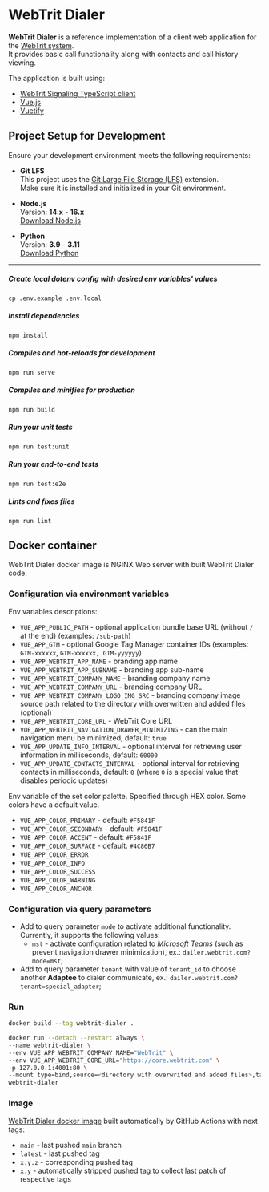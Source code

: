 # WebTrit Dialer

**WebTrit Dialer** is a reference implementation of a client web application for the [WebTrit system](https://github.com/WebTrit/webtrit_docs).  
It provides basic call functionality along with contacts and call history viewing.

The application is built using:
- [WebTrit Signaling TypeScript client](https://github.com/WebTrit/webtrit_signaling_ts)
- [Vue.js](https://vuejs.org)
- [Vuetify](https://vuetifyjs.com)

## Project Setup for Development

Ensure your development environment meets the following requirements:

- **Git LFS**  
  This project uses the [Git Large File Storage (LFS)](https://git-lfs.github.com) extension.  
  Make sure it is installed and initialized in your Git environment.

- **Node.js**  
  Version: **14.x** - **16.x**  
  [Download Node.js](https://nodejs.org/en/download)

- **Python**  
  Version: **3.9** - **3.11**  
  [Download Python](https://www.python.org/downloads/)

---
##### Create local dotenv config with desired env variables' values
```
cp .env.example .env.local
```

##### Install dependencies
```
npm install
```

##### Compiles and hot-reloads for development
```
npm run serve
```

##### Compiles and minifies for production
```
npm run build
```

##### Run your unit tests
```
npm run test:unit
```

##### Run your end-to-end tests
```
npm run test:e2e
```

##### Lints and fixes files
```
npm run lint
```

## Docker container

WebTrit Dialer docker image is NGINX Web server with built WebTrit Dialer code.

### Configuration via environment variables

Env variables descriptions:
* `VUE_APP_PUBLIC_PATH` - optional application bundle base URL (without `/` at the end) (examples: `/sub-path`)
* `VUE_APP_GTM` - optional Google Tag Manager container IDs (examples: `GTM-xxxxxx`, `GTM-xxxxxx, GTM-yyyyyy`)
* `VUE_APP_WEBTRIT_APP_NAME` - branding app name
* `VUE_APP_WEBTRIT_APP_SUBNAME` - branding app sub-name
* `VUE_APP_WEBTRIT_COMPANY_NAME` - branding company name
* `VUE_APP_WEBTRIT_COMPANY_URL` - branding company URL
* `VUE_APP_WEBTRIT_COMPANY_LOGO_IMG_SRC` - branding company image source path related to the directory with overwritten and added files (optional)
* `VUE_APP_WEBTRIT_CORE_URL` - WebTrit Core URL
* `VUE_APP_WEBTRIT_NAVIGATION_DRAWER_MINIMIZING` - can the main navigation menu be minimized, default: `true`
* `VUE_APP_UPDATE_INFO_INTERVAL` - optional interval for retrieving user information in milliseconds, default: `60000`
* `VUE_APP_UPDATE_CONTACTS_INTERVAL` - optional interval for retrieving contacts in milliseconds, default: `0` (where `0` is a special value that disables periodic updates)

Env variable of the set color palette. Specified through HEX color. Some colors have a default value.
* `VUE_APP_COLOR_PRIMARY` - default: `#F5841F`
* `VUE_APP_COLOR_SECONDARY` - default: `#F5841F`
* `VUE_APP_COLOR_ACCENT` - default: `#F5841F`
* `VUE_APP_COLOR_SURFACE` - default: `#4C86B7`
* `VUE_APP_COLOR_ERROR`
* `VUE_APP_COLOR_INFO`
* `VUE_APP_COLOR_SUCCESS`
* `VUE_APP_COLOR_WARNING`
* `VUE_APP_COLOR_ANCHOR`

### Configuration via query parameters

* Add to query parameter `mode` to activate additional functionality.
  Currently, it supports the following values:
  * `mst` - activate configuration related to _Microsoft Teams_ (such as prevent navigation drawer minimization), ex.: `dailer.webtrit.com?mode=mst`;
* Add to query parameter `tenant` with value of `tenant_id` to choose another **Adaptee** to dialer communicate, ex.: `dailer.webtrit.com?tenant=special_adapter`;


### Run

```bash
docker build --tag webtrit-dialer .

docker run --detach --restart always \
--name webtrit-dialer \
--env VUE_APP_WEBTRIT_COMPANY_NAME="WebTrit" \
--env VUE_APP_WEBTRIT_CORE_URL="https://core.webtrit.com" \
-p 127.0.0.1:4001:80 \
--mount type=bind,source=<directory with overwrited and added files>,target=/usr/share/nginx/html_overwrite \
webtrit-dialer
```

### Image

[WebTrit Dialer docker image](https://github.com/WebTrit/webtrit_dialer/pkgs/container/webtrit_dialer) built automatically by GitHub Actions with next tags:
* `main` - last pushed `main` branch
* `latest` - last pushed tag
* `x.y.z` - corresponding pushed tag
* `x.y` - automatically stripped pushed tag to collect last patch of respective tags
